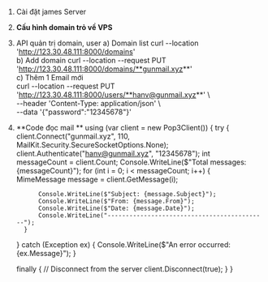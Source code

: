 1) Cài đặt  james Server
2) **Cấu hình domain trỏ về VPS**
3) API quản trị domain, user
    a) Domain list curl --location 'http://123.30.48.111:8000/domains' <br>
    b) Add domain  curl --location --request PUT 'http://123.30.48.111:8000/domains/**gunmail.xyz**' <br>
    c) Thêm 1 Email mới  <br>
     curl --location --request PUT 'http://123.30.48.111:8000/users/**hanv@gunmail.xyz**' \ <br>
    --header 'Content-Type: application/json' \ <br>
    --data '{"password":"12345678"}' <br>
    

4) **Code đọc mail **
 using (var client = new Pop3Client())
 {
     try
     {  
         client.Connect("gunmail.xyz", 110, MailKit.Security.SecureSocketOptions.None);
         client.Authenticate("hanv@gunmail.xyz", "12345678");
         int messageCount = client.Count;
         Console.WriteLine($"Total messages: {messageCount}");
         for (int i = 0; i < messageCount; i++)
         {
             MimeMessage message = client.GetMessage(i);

             Console.WriteLine($"Subject: {message.Subject}");
             Console.WriteLine($"From: {message.From}");
             Console.WriteLine($"Date: {message.Date}");
             Console.WriteLine("--------------------------------------------");
         }
     }
     catch (Exception ex)
     {
         Console.WriteLine($"An error occurred: {ex.Message}");
     }
     
     finally
     {
         // Disconnect from the server
         client.Disconnect(true);
     }
 }
